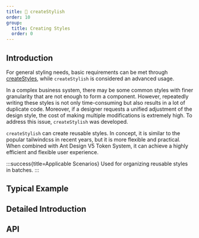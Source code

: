 ```yaml
---
title: 🚧 createStylish
order: 10
group:
  title: Creating Styles
  order: 0
---
```


## Introduction

For general styling needs, basic requirements can be met through [createStyles](/usage/create-styles), while `createStylish` is considered an advanced usage.

In a complex business system, there may be some common styles with finer granularity that are not enough to form a component. However, repeatedly writing these styles is not only time-consuming but also results in a lot of duplicate code. Moreover, if a designer requests a unified adjustment of the design style, the cost of making multiple modifications is extremely high. To address this issue, `createStylish` was developed.

`createStylish` can create reusable styles. In concept, it is similar to the popular tailwindcss in recent years, but it is more flexible and practical. When combined with Ant Design V5 Token System, it can achieve a highly efficient and flexible user experience.

:::success{title=Applicable Scenarios}
Used for organizing reusable styles in batches.
:::

## Typical Example

<code src="../demos/createStylish/default.tsx"></code>

## Detailed Introduction

## API
